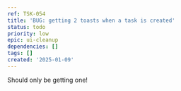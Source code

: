 ```yaml
---
ref: TSK-054
title: 'BUG: getting 2 toasts when a task is created'
status: todo
priority: low
epic: ui-cleanup
dependencies: []
tags: []
created: '2025-01-09'
---
```

Should only be getting one!
